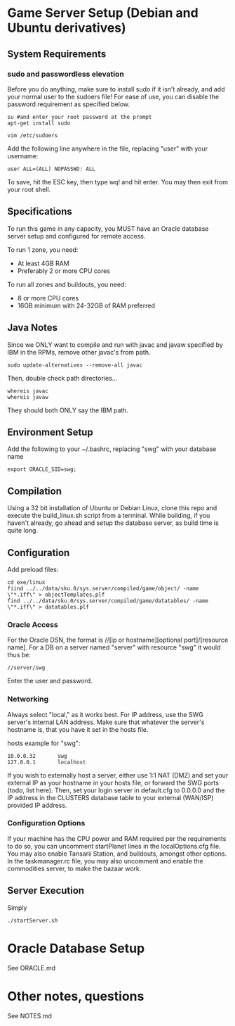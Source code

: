 # Game Server Setup (Debian and Ubuntu derivatives)

## System Requirements

### sudo and passwordless elevation

Before you do anything, make sure to install sudo if it isn't already, and add your normal user to the sudoers file! For ease of use, you can disable the password requirement as specified below.

    su #and enter your root password at the prompt
    apt-get install sudo

    vim /etc/sudoers

Add the following line anywhere in the file, replacing "user" with your username:

    user ALL=(ALL) NOPASSWD: ALL

To save, hit the ESC key, then type wq! and hit enter. You may then exit from your root shell. 


## Specifications

To run this game in any capacity, you MUST have an Oracle database server setup and configured for remote access.

To run 1 zone, you need:

* At least 4GB RAM
* Preferably 2 or more CPU cores

To run all zones and buildouts, you need:

* 8 or more CPU cores
* 16GB minimum with 24-32GB of RAM preferred

## Java Notes

Since we ONLY want to compile and run with javac and javaw specified by IBM in the RPMs, remove other javac's from path.
	
	sudo update-alternatives --remove-all javac
	
Then, double check path directories...
	
	whereis javac
	whereis javaw

They should both ONLY say the IBM path.

## Environment Setup

Add the following to your ~/.bashrc, replacing "swg" with your database name

    export ORACLE_SID=swg;

## Compilation

Using a 32 bit installation of Ubuntu or Debian Linux, clone this repo and execute the build_linux.sh script from a terminal. While building, if you haven't already, go ahead and setup the database server, as build time is quite long.

## Configuration

Add preload files:

    cd exe/linux
    fiind ../../data/sku.0/sys.server/compiled/game/object/ -name \"*.iff\" > objectTemplates.plf
    find ../../data/sku.0/sys.server/compiled/game/datatables/ -name \"*.iff\" > datatables.plf

### Oracle Access

For the Oracle DSN, the format is //[ip or hostname][optional port]/[resource name]. For a DB on a server named "server" with resource "swg" it would thus be:

    //server/swg
    
Enter the user and password.

### Networking

Always select "local," as it works best. For IP address, use the SWG server's internal LAN address. Make sure that whatever the server's hostname is, that you have it set in the hosts file.

hosts example for "swg":

    10.0.0.32    	swg
    127.0.0.1		localhost
    
    
If you wish to externally host a server, either use 1:1 NAT (DMZ) and set your external IP as your hostname in your hosts file, or forward the SWG ports (todo, list here). Then, set your login server in default.cfg to 0.0.0.0 and the IP address in the CLUSTERS database table to your external (WAN/ISP) provided IP address.

### Configuration Options

If your machine has the CPU power and RAM required per the requirements to do so, you can uncomment startPlanet lines in the localOptions.cfg file. You may also enable Tansarii Station, and buildouts, amongst other options. In the taskmanager.rc file, you may also uncomment and enable the commodities server, to make the bazaar work.

## Server Execution

Simply

    ./startServer.sh

# Oracle Database Setup

See ORACLE.md

# Other notes, questions

See NOTES.md
